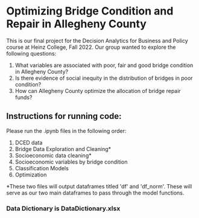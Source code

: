 # Optimizing Bridge Condition and Repair in Allegheny County
This is our final project for the Decision Analytics for Business and Policy course at Heinz College, Fall 2022. Our group wanted to explore the following questions: 
1. What variables  are associated with poor, fair and good bridge condition in Allegheny County?
2. Is there evidence of social inequity in the distribution of bridges in poor condition?
3. How can Allegheny County optimize the allocation of bridge repair funds?

## Instructions for running code:
Please run the .ipynb files in the following order: 
1. DCED data
2. Bridge Data Exploration and Cleaning*
3. Socioeconomic data cleaning*
4. Socioeconomic variables by bridge condition
5. Classification Models
6. Optimization

*These two files will output dataframes titled 'df' and 'df_norm'. These will serve as our two main dataframes to pass through the model functions.


### Data Dictionary is DataDictionary.xlsx
